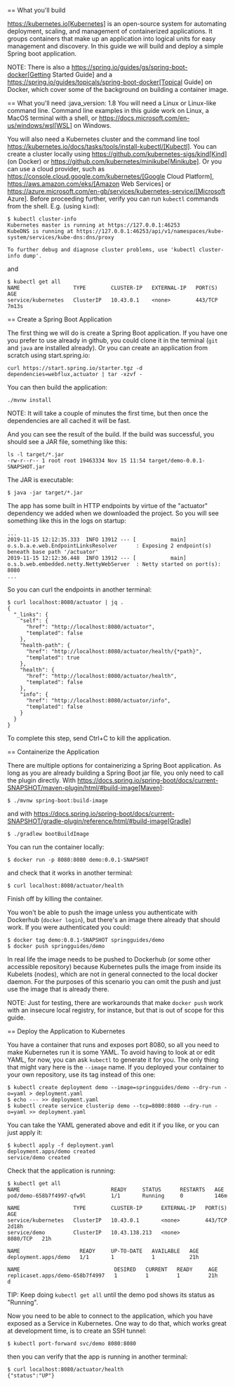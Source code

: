 
== What you'll build

https://kubernetes.io[Kubernetes] is an open-source system for automating deployment, scaling, and management of containerized applications. It groups containers that make up an application into logical units for easy management and discovery. In this guide we will build and deploy a simple Spring boot application.

NOTE: There is also a https://spring.io/guides/gs/spring-boot-docker[Getting Started Guide] and a https://spring.io/guides/topicals/spring-boot-docker[Topical Guide] on Docker, which cover some of the background on building a container image.

== What you'll need
:java_version: 1.8
You will need a Linux or Linux-like command line. Command line examples in this guide work on Linux, a MacOS terminal with a shell, or https://docs.microsoft.com/en-us/windows/wsl[WSL] on Windows.

You will also need a Kubernetes cluster and the command line tool https://kubernetes.io/docs/tasks/tools/install-kubectl/[Kubectl]. You can create a cluster locally using https://github.com/kubernetes-sigs/kind[Kind] (on Docker) or https://github.com/kubernetes/minikube[Minikube]. Or you can use a cloud provider, such as https://console.cloud.google.com/kubernetes/[Google Cloud Platform], https://aws.amazon.com/eks/[Amazon Web Services] or https://azure.microsoft.com/en-gb/services/kubernetes-service/[Microsoft Azure]. Before proceeding further, verify you can run `kubectl` commands from the shell. E.g. (using `kind`):

```
$ kubectl cluster-info
Kubernetes master is running at https://127.0.0.1:46253
KubeDNS is running at https://127.0.0.1:46253/api/v1/namespaces/kube-system/services/kube-dns:dns/proxy

To further debug and diagnose cluster problems, use 'kubectl cluster-info dump'.
```

and

```
$ kubectl get all
NAME                 TYPE        CLUSTER-IP   EXTERNAL-IP   PORT(S)   AGE
service/kubernetes   ClusterIP   10.43.0.1    <none>        443/TCP   7m13s
```

== Create a Spring Boot Application

The first thing we will do is create a Spring Boot application. If you have one you prefer to use already in github, you could clone it in the terminal (`git` and `java` are installed already). Or you can create an application from scratch using start.spring.io:

```
curl https://start.spring.io/starter.tgz -d dependencies=webflux,actuator | tar -xzvf -
```

You can then build the application:

```
./mvnw install
```

NOTE: It will take a couple of minutes the first time, but then once the dependencies are all cached it will be fast.

And you can see the result of the build. If the build was successful, you should see a JAR file, something like this:

```
ls -l target/*.jar
-rw-r--r-- 1 root root 19463334 Nov 15 11:54 target/demo-0.0.1-SNAPSHOT.jar
```

The JAR is executable:

```
$ java -jar target/*.jar
```

The app has some built in HTTP endpoints by virtue of the "actuator" dependency we added when we downloaded the project. So you will see something like this in the logs on startup:

```
...
2019-11-15 12:12:35.333  INFO 13912 --- [           main] o.s.b.a.e.web.EndpointLinksResolver      : Exposing 2 endpoint(s) beneath base path '/actuator'
2019-11-15 12:12:36.448  INFO 13912 --- [           main] o.s.b.web.embedded.netty.NettyWebServer  : Netty started on port(s): 8080
...
```

So you can curl the endpoints in another terminal:

```
$ curl localhost:8080/actuator | jq .
{
  "_links": {
    "self": {
      "href": "http://localhost:8080/actuator",
      "templated": false
    },
    "health-path": {
      "href": "http://localhost:8080/actuator/health/{*path}",
      "templated": true
    },
    "health": {
      "href": "http://localhost:8080/actuator/health",
      "templated": false
    },
    "info": {
      "href": "http://localhost:8080/actuator/info",
      "templated": false
    }
  }
}
```

To complete this step, send Ctrl+C to kill the application.

== Containerize the Application

There are multiple options for containerizing a Spring Boot application. As long as you are already building a Spring Boot jar file, you only need to call the plugin directly. With https://docs.spring.io/spring-boot/docs/current-SNAPSHOT/maven-plugin/html/#build-image[Maven]:

```
$ ./mvnw spring-boot:build-image
```

and with https://docs.spring.io/spring-boot/docs/current-SNAPSHOT/gradle-plugin/reference/html/#build-image[Gradle]

```
$ ./gradlew bootBuildImage
```

You can run the container locally:

```
$ docker run -p 8080:8080 demo:0.0.1-SNAPSHOT
```

and check that it works in another terminal:

```
$ curl localhost:8080/actuator/health
```

Finish off by killing the container.

You won't be able to push the image unless you authenticate with Dockerhub (`docker login`), but there's an image there already that should work. If you were authenticated you could:

```
$ docker tag demo:0.0.1-SNAPSHOT springguides/demo
$ docker push springguides/demo
```

In real life the image needs to be pushed to Dockerhub (or some other accessible repository) because Kubernetes pulls the image from inside its Kubelets (nodes), which are not in general connected to the local docker daemon. For the purposes of this scenario you can omit the push and just use the image that is already there.

NOTE: Just for testing, there are workarounds that make `docker push` work with an insecure local registry, for instance, but that is out of scope for this guide.

== Deploy the Application to Kubernetes

You have a container that runs and exposes port 8080, so all you need to make Kubernetes run it is some YAML. To avoid having to look at or edit YAML, for now, you can ask `kubectl` to generate it for you. The only thing that might vary here is the `--image` name. If you deployed your container to your own repository, use its tag instead of this one:

```
$ kubectl create deployment demo --image=springguides/demo --dry-run -o=yaml > deployment.yaml
$ echo --- >> deployment.yaml
$ kubectl create service clusterip demo --tcp=8080:8080 --dry-run -o=yaml >> deployment.yaml
```

You can take the YAML generated above and edit it if you like, or you can just apply it:

```
$ kubectl apply -f deployment.yaml
deployment.apps/demo created
service/demo created
```

Check that the application is running:

```
$ kubectl get all
NAME                             READY     STATUS      RESTARTS   AGE
pod/demo-658b7f4997-qfw9l        1/1       Running     0          146m

NAME                 TYPE        CLUSTER-IP      EXTERNAL-IP   PORT(S)    AGE
service/kubernetes   ClusterIP   10.43.0.1       <none>        443/TCP    2d18h
service/demo         ClusterIP   10.43.138.213   <none>        8080/TCP   21h

NAME                   READY     UP-TO-DATE   AVAILABLE   AGE
deployment.apps/demo   1/1       1            1           21h

NAME                              DESIRED   CURRENT   READY     AGE
replicaset.apps/demo-658b7f4997   1         1         1         21h
d
```

TIP: Keep doing `kubectl get all` until the demo pod shows its status as "Running".

Now you need to be able to connect to the application, which you have exposed as a Service in Kubernetes. One way to do that, which works great at development time, is to create an SSH tunnel:

```
$ kubectl port-forward svc/demo 8080:8080
```

then you can verify that the app is running in another terminal:

```
$ curl localhost:8080/actuator/health
{"status":"UP"}
```
